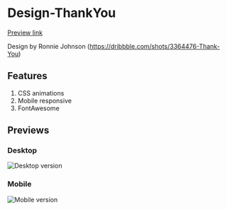 # Design-ThankYou
[Preview link](http://mark-eriksson.com/work/designs/ThankYou)

Design by Ronnie Johnson (https://dribbble.com/shots/3364476-Thank-You)

## Features
1. CSS animations
2. Mobile responsive
3. FontAwesome

## Previews

### Desktop
![Desktop version](https://markshall.github.io/screenshots/ThankYou/desktop.png)

### Mobile
![Mobile version](https://markshall.github.io/screenshots/ThankYou/mobile.png)
